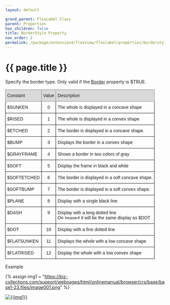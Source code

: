 ```yaml
---
layout: default

grand_parent: FlexLabel Class
parent: Properties
has_children: false
title: BorderStyle Property
nav_order: 2
permalink: /package/extension4/flexview/flexlabel/properties/borderstyle
---
```

# {{ page.title }}

Specify the border type. Only valid if the <a href="/package/extension4/flexview/flexcheckbutton/properties/border">Border</a> property is $TRUE.

<style type="text/css">
.tg  {border-collapse:collapse;border-spacing:0;}
.tg td{border-color:black;border-style:solid;border-width:1px;font-family:Arial, sans-serif;font-size:14px;
  overflow:hidden;padding:10px 5px;word-break:normal;}
.tg th{border-color:black;border-style:solid;border-width:1px;font-family:Arial, sans-serif;font-size:14px;
  font-weight:normal;overflow:hidden;padding:10px 5px;word-break:normal;}
.tg .tg-tcrt{font-family:Arial, Helvetica, sans-serif !important;text-align:center;vertical-align:top}
.tg .tg-i7zr{font-family:Arial, Helvetica, sans-serif !important;text-align:left;vertical-align:top}
.tg .tg-23hc{background-color:#D9D9D9;border-color:inherit;font-family:Arial, Helvetica, sans-serif !important;text-align:left;
  vertical-align:top}
.tg .tg-z50u{background-color:#D9D9D9;border-color:inherit;font-family:Arial, Helvetica, sans-serif !important;text-align:center;
  vertical-align:top}
</style>
<table class="tg">
<thead>
  <tr>
    <th class="tg-23hc">Constant</th>
    <th class="tg-z50u">Value</th>
    <th class="tg-23hc">Description</th>
  </tr>
</thead>
<tbody>
  <tr>
    <td class="tg-i7zr">$SUNKEN</td>
    <td class="tg-tcrt">0</td>
    <td class="tg-i7zr">The whole is displayed in a concave shape</td>
  </tr>
  <tr>
    <td class="tg-i7zr">$RISED</td>
    <td class="tg-tcrt">1</td>
    <td class="tg-i7zr">The whole is displayed in a convex shape</td>
  </tr>
  <tr>
    <td class="tg-i7zr">$ETCHED</td>
    <td class="tg-tcrt">2</td>
    <td class="tg-i7zr">The border is displayed in a concave shape.</td>
  </tr>
  <tr>
    <td class="tg-i7zr">$BUMP</td>
    <td class="tg-tcrt">3</td>
    <td class="tg-i7zr">Displays the border in a convex shape</td>
  </tr>
  <tr>
    <td class="tg-i7zr">$GRAYFRAME</td>
    <td class="tg-tcrt">4</td>
    <td class="tg-i7zr">Shows a border in two colors of gray</td>
  </tr>
  <tr>
    <td class="tg-i7zr">$SOFT</td>
    <td class="tg-tcrt">5</td>
    <td class="tg-i7zr">Display the frame in black and white</td>
  </tr>
  <tr>
    <td class="tg-i7zr">$SOFTETCHED</td>
    <td class="tg-tcrt">6</td>
    <td class="tg-i7zr">The border is displayed in a soft concave shape.</td>
  </tr>
  <tr>
    <td class="tg-i7zr">$SOFTBUMP</td>
    <td class="tg-tcrt">7</td>
    <td class="tg-i7zr">The border is displayed in a soft convex shape.</td>
  </tr>
  <tr>
    <td class="tg-i7zr">$PLANE</td>
    <td class="tg-tcrt">8</td>
    <td class="tg-i7zr">Display with a single black line</td>
  </tr>
  <tr>
    <td class="tg-i7zr">$DASH</td>
    <td class="tg-tcrt">9</td>
    <td class="tg-i7zr">Display with a long dotted line<br>On <img src="https://biz-collections.com/support/webpages/html/onlinemanual/browser/crs/ver_images/mver-non.gif" alt="Image" width="40" height="12"># it will be the same display as $DOT</td>
  </tr>
  <tr>
    <td class="tg-i7zr">$DOT</td>
    <td class="tg-tcrt">10</td>
    <td class="tg-i7zr">Display with a fine dotted line</td>
  </tr>
  <tr>
    <td class="tg-i7zr">$FLATSUNKEN</td>
    <td class="tg-tcrt">11</td>
    <td class="tg-i7zr">Displays the whole with a low concave shape</td>
  </tr>
  <tr>
    <td class="tg-i7zr">$FLATRISED</td>
    <td class="tg-tcrt">12</td>
    <td class="tg-i7zr">Display the whole with a low convex shape</td>
  </tr>
</tbody>
</table>


Example

{% assign img1 = "https://biz-collections.com/support/webpages/html/onlinemanual/browser/crs/base/base1-23.files/image001.png" %}

<a href="{{ img1 }}" target="_blank"> <img src="{{ img1 }}" alt="{{img1}}"></a>

